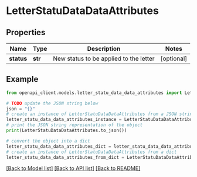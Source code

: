 # LetterStatuDataDataAttributes


## Properties

Name | Type | Description | Notes
------------ | ------------- | ------------- | -------------
**status** | **str** | New status to be applied to the letter | [optional]

## Example

```python
from openapi_client.models.letter_statu_data_data_attributes import LetterStatuDataDataAttributes

# TODO update the JSON string below
json = "{}"
# create an instance of LetterStatuDataDataAttributes from a JSON string
letter_statu_data_data_attributes_instance = LetterStatuDataDataAttributes.from_json(json)
# print the JSON string representation of the object
print(LetterStatuDataDataAttributes.to_json())

# convert the object into a dict
letter_statu_data_data_attributes_dict = letter_statu_data_data_attributes_instance.to_dict()
# create an instance of LetterStatuDataDataAttributes from a dict
letter_statu_data_data_attributes_from_dict = LetterStatuDataDataAttributes.from_dict(letter_statu_data_data_attributes_dict)
```
[[Back to Model list]](../README.md#documentation-for-models) [[Back to API list]](../README.md#documentation-for-api-endpoints) [[Back to README]](../README.md)
